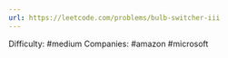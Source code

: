```yaml
---
url: https://leetcode.com/problems/bulb-switcher-iii
---
```


Difficulty: #medium
Companies: #amazon #microsoft